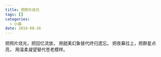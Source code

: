 ```yaml
---
title: 把照片烧光
tags: []
categories:
  - 小曲
date: 2018-08-26
---
```

把照片烧光，把回忆流放，
用甜美幻象替代终归遗忘。
把夜幕拉上，把群星点亮，
用温柔凝望替代苍老模样。